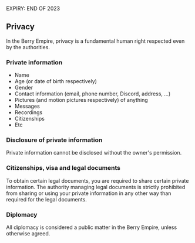 EXPIRY: END OF 2023
## Privacy
In the Berry Empire, privacy is a fundamental human right respected even by the authorities.

### Private information
<ul>
  <li>Name</li>
  <li>Age (or date of birth respectively)</li>
  <li>Gender</li>
  <li>Contact information (email, phone number, Discord, address, ...)</li>
  <li>Pictures (and motion pictures respectively) of anything</li>
  <li>Messages</li>
  <li>Recordings</li>
  <li>Citizenships</li>
  <li>Etc</li>
</ul>

### Disclosure of private information
Private information cannot be disclosed without the owner's permission.

### Citizenships, visa and legal documents
To obtain certain legal documents, you are required to share certain private information.
The authority managing legal documents is strictly prohibited from sharing or using your private information in any other way than required for the legal documents.

### Diplomacy
All diplomacy is considered a public matter in the Berry Empire, unless otherwise agreed.
